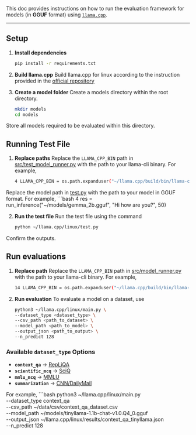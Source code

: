 This doc provides instructions on how to run the evaluation framework for models (in **GGUF** format) using [`llama.cpp`](https://github.com/ggerganov/llama.cpp).  

---

## Setup

1. **Install dependencies**
   ```bash
   pip install -r requirements.txt

2. **Build llama.cpp**
Build llama.cpp for linux according to the instruction provided in the [official repository](https://github.com/ggerganov/llama.cpp)

3. **Create a model folder**
Create a models directory within the root directory.
    ```bash
    mkdir models
    cd models
Store all models required to be evaluated within this directory.

## Running Test File

1. **Replace paths**
Replace the ```LLAMA_CPP_BIN``` path in [src/test_model_runner.py]() with the path to your llama-cli binary. For example,
    ```bash
    4 LLAMA_CPP_BIN = os.path.expanduser("~/llama.cpp/build/bin/llama-cli")
Replace the model path in [test.py]() with the path to your model in GGUF format. For example,
    ```bash
    4 res = run_inference("~/models/gemma_2b.gguf", "Hi how are you?", 50)

2. **Run the test file**
Run the test file using the command
    ```bash
    python ~/llama.cpp/linux/test.py 
Confirm the outputs.

## Run evaluations

1. **Replace path**
Replace the ```LLAMA_CPP_BIN``` path in [src/model_runner.py]() with the path to your llama-cli binary. For example,
    ```bash
    14 LLAMA_CPP_BIN = os.path.expanduser("~/llama.cpp/build/bin/llama-cli")

2. **Run evaluation**
To evaluate a model on a dataset, use
    ```bash
    python3 ~/llama.cpp/linux/main.py \
    --dataset_type <dataset_type> \
    --csv_path <path_to_dataset> \
    --model_path <path_to_model> \
    --output_json <path_to_output> \
    --n_predict 128

### Available `dataset_type` Options

- **`context_qa`** → [RepLiQA](https://huggingface.co/datasets/ServiceNow/repliqa)  
- **`scientific_mcq`** → [SciQ](https://huggingface.co/datasets/allenai/sciq)  
- **`mmlu_mcq`** → [MMLU](https://huggingface.co/datasets/cais/mmlu)  
- **`summarization`** → [CNN/DailyMail](https://huggingface.co/datasets/abisee/cnn_dailymail)

For example,
    ```bash
    python3 ~/llama.cpp/linux/main.py \
    --dataset_type context_qa \
    --csv_path ~/data/csv/context_qa_dataset.csv \
    --model_path ~/models/tinyllama-1.1b-chat-v1.0.Q4_0.gguf \
    --output_json ~/llama.cpp/linux/results/context_qa_tinyllama.json \
    --n_predict 128






